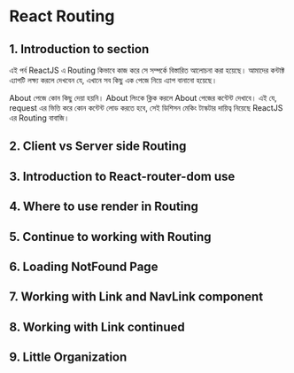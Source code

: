 # React Routing

## 1. Introduction to section

এই পর্ব ReactJS এ Routing কিভাবে কাজ করে সে সম্পর্কে বিস্তারিত আলোচনা করা হয়েছে। আমাদের কন্টাক্ট এ্যাপটি লক্ষ্য করলে দেখবেন যে, এখানে সব কিছু এক পেজে নিয়ে এ্যাপ বানানো হয়েছে।

About পেজে কোন কিছু দেয়া হয়নি। About লিংকে ক্লিক করলে About পেজের কন্টেন্ট দেখাবে। এই যে, request এর ভিত্তি করে কোন কন্টেন্ট লোড করতে হবে, সেই ডিশিসন মেকিং টাস্কটার দায়িত্ব নিয়েছে ReactJS এর Routing বাবাজি।



## 2. Client vs Server side Routing

## 3. Introduction to React-router-dom use

## 4. Where to use render in Routing

## 5. Continue to working with Routing

## 6. Loading NotFound Page

## 7. Working with Link and NavLink component

## 8. Working with Link continued

## 9. Little Organization
